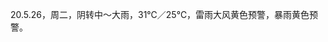 <link href="../../css/style.css" rel="stylesheet" type="text/css" />

<span class="fzzy">20.5.26，周二，阴转中～大雨，31℃／25℃，雷雨大风黄色预警，暴雨黄色预警。

